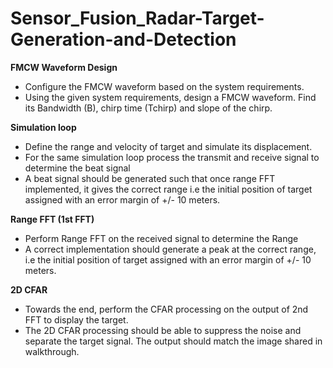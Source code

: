 # Sensor_Fusion_Radar-Target-Generation-and-Detection


**FMCW Waveform Design**
- Configure the FMCW waveform based on the system requirements.
- Using the given system requirements, design a FMCW waveform. Find its Bandwidth (B), chirp time (Tchirp) and slope of the chirp.

**Simulation loop**
- Define the range and velocity of target and simulate its displacement.
- For the same simulation loop process the transmit and receive signal to determine the beat signal
- A beat signal should be generated such that once range FFT implemented, it gives the correct range i.e the initial position of target assigned with an error margin of +/- 10 meters.

**Range FFT (1st FFT)**
- Perform Range FFT on the received signal to determine the Range
- A correct implementation should generate a peak at the correct range, i.e the 
initial position of target assigned with an error margin of +/- 10 meters.

**2D CFAR**
- Towards the end, perform the CFAR processing on the output of 2nd FFT to display the target.
- The 2D CFAR processing should be able to suppress the noise and separate
the target signal. The output should match the image shared in walkthrough.
